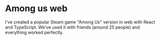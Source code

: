 # Among us web

I've created a popular Steam game "Among Us" version in web with React and TypeScript.
We've used it with friends (around 25 people) and everything worked perfectly.
